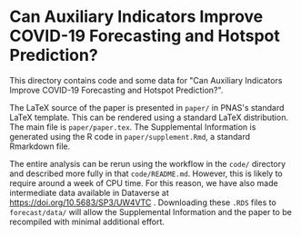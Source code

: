 # Can Auxiliary Indicators Improve COVID-19 Forecasting and Hotspot Prediction?

This directory contains code and some data for "Can Auxiliary Indicators Improve COVID-19 Forecasting and Hotspot Prediction?".

The LaTeX source of the paper is presented in `paper/` in PNAS's standard LaTeX
template. This can be rendered using a standard LaTeX distribution. The main
file is `paper/paper.tex`. The Supplemental Information is generated using the R code in `paper/supplement.Rmd`, a standard Rmarkdown file.

The entire analysis can be rerun using the workflow in the `code/` directory and described more fully in that `code/README.md`. However, this is likely to require around a week of CPU time. For this reason, we have also made intermediate data available in Dataverse at https://doi.org/10.5683/SP3/UW4VTC . Downloading these `.RDS` files to `forecast/data/` will allow the Supplemental Information and the paper to be recompiled with minimal additional effort.


